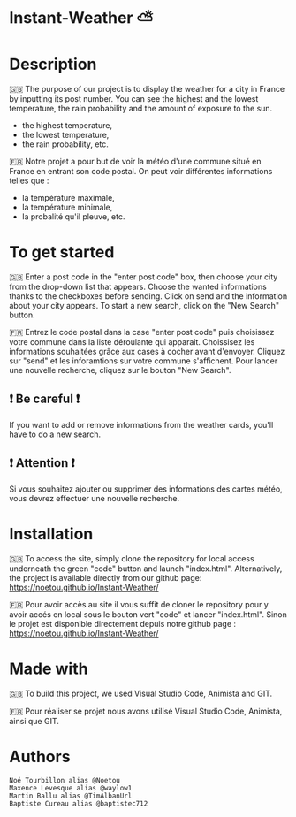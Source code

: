 # Instant-Weather ⛅


# Description 
🇬🇧 The purpose of our project is to display the weather for a city in France by inputting its post number. You can see the highest and the lowest temperature, the rain probability and the amount of exposure to the sun.
* the highest temperature,
* the lowest temperature, 
* the rain probability, etc.
  
🇫🇷 Notre projet a pour but de voir la météo d'une commune situé en France en entrant son code postal. On peut voir différentes informations telles que : 
* la température maximale,
* la température minimale, 
* la probalité qu'il pleuve, etc. 

# To get started
🇬🇧 Enter a post code in the "enter post code" box, then choose your city from the drop-down list that appears.
Choose the wanted informations thanks to the checkboxes before sending.
Click on send and the information about your city appears. 
To start a new search, click on the "New Search" button.

🇫🇷 Entrez le code postal dans la case "enter post code" puis choisissez votre commune dans la liste déroulante qui apparait.
Choissisez les informations souhaitées grâce aux cases à cocher avant d'envoyer.
Cliquez sur "send" et les inforamtions sur votre commune s'affichent. 
Pour lancer une nouvelle recherche, cliquez sur le bouton "New Search".

## :heavy_exclamation_mark: Be careful :heavy_exclamation_mark:
If you want to add or remove informations from the weather cards, you'll have to do a new search.

## :heavy_exclamation_mark: Attention :heavy_exclamation_mark:
Si vous souhaitez ajouter ou supprimer des informations des cartes météo, vous devrez effectuer une nouvelle recherche.

# Installation
🇬🇧 To access the site, simply clone the repository for local access underneath the green "code" button and launch "index.html".
Alternatively, the project is available directly from our github page: https://noetou.github.io/Instant-Weather/

🇫🇷 Pour avoir accès au site il vous suffit de cloner le repository pour y avoir accés en local sous le bouton vert "code" et lancer "index.html".
Sinon le projet est disponible directement depuis notre github page : https://noetou.github.io/Instant-Weather/


# Made with
🇬🇧 To build this project, we used Visual Studio Code, Animista and GIT.

🇫🇷 Pour réaliser se projet nous avons utilisé Visual Studio Code, Animista, ainsi que GIT.


# Authors


    Noé Tourbillon alias @Noetou
    Maxence Levesque alias @waylow1
    Martin Ballu alias @TimAlbanUrl
    Baptiste Cureau alias @baptistec712


